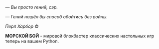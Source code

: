 *— Вы просто гений, сэр.*

*— Гений нашёл бы способ обойтись без войны.*

*Перл Харбор* © 

**МОРСКОЙ БОЙ** - мировой блокбастер классических настольных игр теперь на вашем Python.

